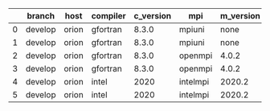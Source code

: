|    | branch   | host   | compiler   | c_version   | mpi      | m_version   | o_g   | os    | build   | u_pass   | u_fail   | s_pass   | s_fail   | e_pass   | e_fail   |   nuopc_pass |   nuopc_fail | hash                                                                                                                 | modified            |
|----|----------|--------|------------|-------------|----------|-------------|-------|-------|---------|----------|----------|----------|----------|----------|----------|--------------|--------------|----------------------------------------------------------------------------------------------------------------------|---------------------|
|  0 | develop  | orion  | gfortran   | 8.3.0       | mpiuni   | none        | O     | Linux | Fail    | 7550     | 0        | 8        | 0        | 43       | 0        |            0 |           50 | [artifacts](https://github.com/esmf-org/esmf-test-artifacts/tree/orion/develop/orion/gfortran/8.3.0/O/mpiuni/none)   | 02/14/2022_15:19:08 |
|  1 | develop  | orion  | gfortran   | 8.3.0       | mpiuni   | none        | g     | Linux | Fail    | 12174    | 0        | 8        | 0        | 43       | 0        |            0 |           50 | [artifacts](https://github.com/esmf-org/esmf-test-artifacts/tree/orion/develop/orion/gfortran/8.3.0/g/mpiuni/none)   | 02/14/2022_15:19:08 |
|  2 | develop  | orion  | gfortran   | 8.3.0       | openmpi  | 4.0.2       | O     | Linux | Pass    | 9071     | 0        | 49       | 0        | 80       | 0        |           50 |            0 | [artifacts](https://github.com/esmf-org/esmf-test-artifacts/tree/orion/develop/orion/gfortran/8.3.0/O/openmpi/4.0.2) | 02/14/2022_15:19:08 |
|  3 | develop  | orion  | gfortran   | 8.3.0       | openmpi  | 4.0.2       | g     | Linux | Pass    | 13695    | 0        | 49       | 0        | 80       | 0        |           50 |            0 | [artifacts](https://github.com/esmf-org/esmf-test-artifacts/tree/orion/develop/orion/gfortran/8.3.0/g/openmpi/4.0.2) | 02/14/2022_15:19:08 |
|  4 | develop  | orion  | intel      | 2020        | intelmpi | 2020.2      | O     | Linux | Pass    | 9069     | 2        | 49       | 0        | 80       | 0        |           50 |            0 | [artifacts](https://github.com/esmf-org/esmf-test-artifacts/tree/orion/develop/orion/intel/2020/O/intelmpi/2020.2)   | 02/14/2022_15:19:08 |
|  5 | develop  | orion  | intel      | 2020        | intelmpi | 2020.2      | g     | Linux | Pass    | fail     | fail     | fail     | fail     | fail     | fail     |            0 |            0 | [artifacts](https://github.com/esmf-org/esmf-test-artifacts/tree/orion/develop/orion/intel/2020/g/intelmpi/2020.2)   | 02/14/2022_15:19:08 |